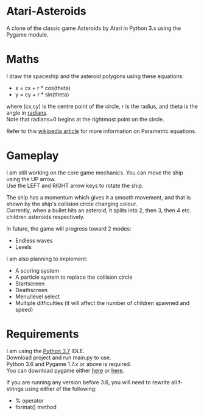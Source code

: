 # Atari-Asteroids
A clone of the classic game Asteroids by Atari in Python 3.x using the Pygame module.

# Maths
I draw the spaceship and the asteroid polygons using these equations:
- x = cx + r * cos(theta)
- y = cy + r * sin(theta)

where (cx,cy) is the centre point of the circle, r is the radius, and theta is the angle in [radians](https://en.wikipedia.org/wiki/Radian).\
Note that radians=0 begins at the rightmost point on the circle.

Refer to this [wikipedia article](http://en.wikipedia.org/wiki/Circle#Equations) for more information on Parametric equations.

# Gameplay
I am still working on the core game mechanics. You can move the ship using the UP arrow.\
Use the LEFT and RIGHT arrow keys to rotate the ship.

The ship has a momentum which gives it a smooth movement, and that is shown by the ship's collision circle changing colour.\
Currently, when a bullet hits an asteroid, it splits into 2, then 3, then 4 etc. children asteroids respectively.

In future, the game will progress toward 2 modes:
- Endless waves
- Levels

I am also planning to implement:
- A scoring system
- A particle system to replace the collision circle
- Startscreen
- Deathscreen
- Menu/level select
- Multiple difficulties (it will affect the number of children spawned and speed)

# Requirements
I am using the [Python 3.7](https://www.python.org/downloads/release/python-370/) IDLE.\
Download project and run main.py to use.\
Python 3.6 and Pygame 1.7.x or above is required.\
You can download pygame either [here](https://www.pygame.org/download.shtml) or [here](https://bitbucket.org/pygame/pygame/downloads/).

If you are running any version before 3.6, you will need to rewrite all f-strings using either of the following:
- % operator
- format() method
